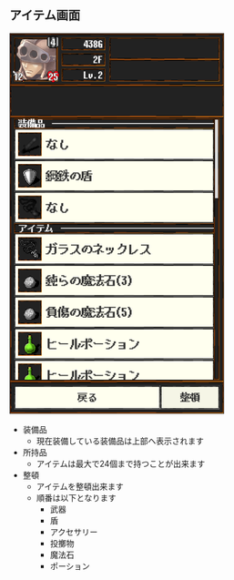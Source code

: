 ## アイテム画面
![](img/UI_Item.png)

- 装備品
    - 現在装備している装備品は上部ヘ表示されます
- 所持品
    - アイテムは最大で24個まで持つことが出来ます
- 整頓
    - アイテムを整頓出来ます
    - 順番は以下となります
        - 武器
        - 盾
        - アクセサリー
        - 投擲物
        - 魔法石
        - ポーション